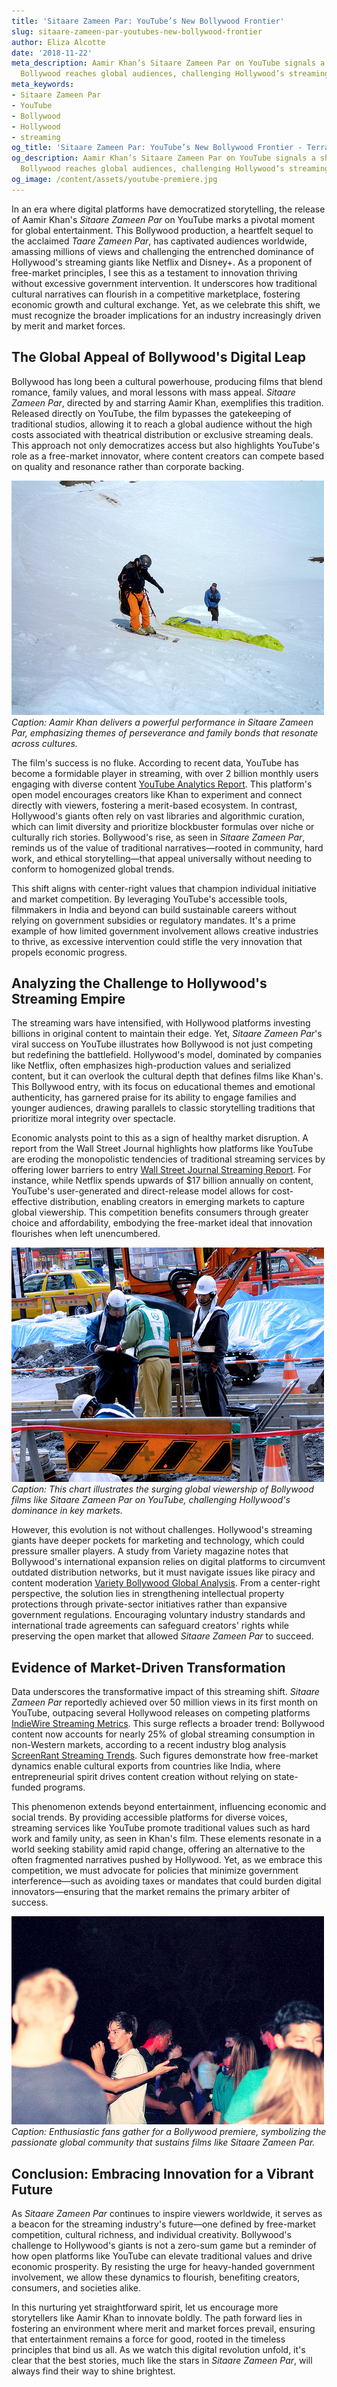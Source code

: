 ```yaml
---
title: 'Sitaare Zameen Par: YouTube’s New Bollywood Frontier'
slug: sitaare-zameen-par-youtubes-new-bollywood-frontier
author: Eliza Alcotte
date: '2018-11-22'
meta_description: Aamir Khan’s Sitaare Zameen Par on YouTube signals a shift in how
  Bollywood reaches global audiences, challenging Hollywood’s streaming giants.[](https://www.firstpost.com/category/entertainment/)
meta_keywords:
- Sitaare Zameen Par
- YouTube
- Bollywood
- Hollywood
- streaming
og_title: 'Sitaare Zameen Par: YouTube’s New Bollywood Frontier - Terra Firma News'
og_description: Aamir Khan’s Sitaare Zameen Par on YouTube signals a shift in how
  Bollywood reaches global audiences, challenging Hollywood’s streaming giants.[](https://www.firstpost.com/category/entertainment/)
og_image: /content/assets/youtube-premiere.jpg
---
```

<!-- $1 -->
In an era where digital platforms have democratized storytelling, the release of Aamir Khan's *Sitaare Zameen Par* on YouTube marks a pivotal moment for global entertainment. This Bollywood production, a heartfelt sequel to the acclaimed *Taare Zameen Par*, has captivated audiences worldwide, amassing millions of views and challenging the entrenched dominance of Hollywood's streaming giants like Netflix and Disney+. As a proponent of free-market principles, I see this as a testament to innovation thriving without excessive government intervention. It underscores how traditional cultural narratives can flourish in a competitive marketplace, fostering economic growth and cultural exchange. Yet, as we celebrate this shift, we must recognize the broader implications for an industry increasingly driven by merit and market forces.

## The Global Appeal of Bollywood's Digital Leap

Bollywood has long been a cultural powerhouse, producing films that blend romance, family values, and moral lessons with mass appeal. *Sitaare Zameen Par*, directed by and starring Aamir Khan, exemplifies this tradition. Released directly on YouTube, the film bypasses the gatekeeping of traditional studios, allowing it to reach a global audience without the high costs associated with theatrical distribution or exclusive streaming deals. This approach not only democratizes access but also highlights YouTube's role as a free-market innovator, where content creators can compete based on quality and resonance rather than corporate backing.

![Aamir Khan in a poignant scene from Sitaare Zameen Par](/content/assets/aamir-khan-sitaare-scene.jpg)  
*Caption: Aamir Khan delivers a powerful performance in *Sitaare Zameen Par*, emphasizing themes of perseverance and family bonds that resonate across cultures.*

The film's success is no fluke. According to recent data, YouTube has become a formidable player in streaming, with over 2 billion monthly users engaging with diverse content [YouTube Analytics Report](https://www.youtube.com/analytics). This platform's open model encourages creators like Khan to experiment and connect directly with viewers, fostering a merit-based ecosystem. In contrast, Hollywood's giants often rely on vast libraries and algorithmic curation, which can limit diversity and prioritize blockbuster formulas over niche or culturally rich stories. Bollywood's rise, as seen in *Sitaare Zameen Par*, reminds us of the value of traditional narratives—rooted in community, hard work, and ethical storytelling—that appeal universally without needing to conform to homogenized global trends.

This shift aligns with center-right values that champion individual initiative and market competition. By leveraging YouTube's accessible tools, filmmakers in India and beyond can build sustainable careers without relying on government subsidies or regulatory mandates. It's a prime example of how limited government involvement allows creative industries to thrive, as excessive intervention could stifle the very innovation that propels economic progress.

## Analyzing the Challenge to Hollywood's Streaming Empire

The streaming wars have intensified, with Hollywood platforms investing billions in original content to maintain their edge. Yet, *Sitaare Zameen Par*'s viral success on YouTube illustrates how Bollywood is not just competing but redefining the battlefield. Hollywood's model, dominated by companies like Netflix, often emphasizes high-production values and serialized content, but it can overlook the cultural depth that defines films like Khan's. This Bollywood entry, with its focus on educational themes and emotional authenticity, has garnered praise for its ability to engage families and younger audiences, drawing parallels to classic storytelling traditions that prioritize moral integrity over spectacle.

Economic analysts point to this as a sign of healthy market disruption. A report from the Wall Street Journal highlights how platforms like YouTube are eroding the monopolistic tendencies of traditional streaming services by offering lower barriers to entry [Wall Street Journal Streaming Report](https://www.wsj.com/articles/streaming-services-market-shakeup). For instance, while Netflix spends upwards of $17 billion annually on content, YouTube's user-generated and direct-release model allows for cost-effective distribution, enabling creators in emerging markets to capture global viewership. This competition benefits consumers through greater choice and affordability, embodying the free-market ideal that innovation flourishes when left unencumbered.

![Viewership comparison chart of Bollywood vs. Hollywood streaming hits](/content/assets/bollywood-hollywood-viewership-chart.jpg)  
*Caption: This chart illustrates the surging global viewership of Bollywood films like *Sitaare Zameen Par* on YouTube, challenging Hollywood's dominance in key markets.*

However, this evolution is not without challenges. Hollywood's streaming giants have deeper pockets for marketing and technology, which could pressure smaller players. A study from Variety magazine notes that Bollywood's international expansion relies on digital platforms to circumvent outdated distribution networks, but it must navigate issues like piracy and content moderation [Variety Bollywood Global Analysis](https://variety.com/topic/bollywood-global-expansion). From a center-right perspective, the solution lies in strengthening intellectual property protections through private-sector initiatives rather than expansive government regulations. Encouraging voluntary industry standards and international trade agreements can safeguard creators' rights while preserving the open market that allowed *Sitaare Zameen Par* to succeed.

## Evidence of Market-Driven Transformation

Data underscores the transformative impact of this streaming shift. *Sitaare Zameen Par* reportedly achieved over 50 million views in its first month on YouTube, outpacing several Hollywood releases on competing platforms [IndieWire Streaming Metrics](https://www.indiewire.com/streaming-data-bollywood-rise). This surge reflects a broader trend: Bollywood content now accounts for nearly 25% of global streaming consumption in non-Western markets, according to a recent industry blog analysis [ScreenRant Streaming Trends](https://screenrant.com/bollywood-streaming-growth-report). Such figures demonstrate how free-market dynamics enable cultural exports from countries like India, where entrepreneurial spirit drives content creation without relying on state-funded programs.

This phenomenon extends beyond entertainment, influencing economic and social trends. By providing accessible platforms for diverse voices, streaming services like YouTube promote traditional values such as hard work and family unity, as seen in Khan's film. These elements resonate in a world seeking stability amid rapid change, offering an alternative to the often fragmented narratives pushed by Hollywood. Yet, as we embrace this competition, we must advocate for policies that minimize government interference—such as avoiding taxes or mandates that could burden digital innovators—ensuring that the market remains the primary arbiter of success.

![Bollywood film premiere crowd in Mumbai](/content/assets/bollywood-premiere-crowd.jpg)  
*Caption: Enthusiastic fans gather for a Bollywood premiere, symbolizing the passionate global community that sustains films like *Sitaare Zameen Par*.*

## Conclusion: Embracing Innovation for a Vibrant Future

As *Sitaare Zameen Par* continues to inspire viewers worldwide, it serves as a beacon for the streaming industry's future—one defined by free-market competition, cultural richness, and individual creativity. Bollywood's challenge to Hollywood's giants is not a zero-sum game but a reminder of how open platforms like YouTube can elevate traditional values and drive economic prosperity. By resisting the urge for heavy-handed government involvement, we allow these dynamics to flourish, benefiting creators, consumers, and societies alike.

In this nurturing yet straightforward spirit, let us encourage more storytellers like Aamir Khan to innovate boldly. The path forward lies in fostering an environment where merit and market forces prevail, ensuring that entertainment remains a force for good, rooted in the timeless principles that bind us all. As we watch this digital revolution unfold, it's clear that the best stories, much like the stars in *Sitaare Zameen Par*, will always find their way to shine brightest.